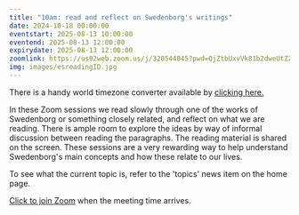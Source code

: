 ```yaml
---
title: "10am: read and reflect on Swedenborg's writings"
date: 2024-10-18 00:00:00
eventstart: 2025-08-13 10:00:00
eventend: 2025-08-13 12:00:00
expirydate: 2025-08-13 12:00:00
zoomlink: https://us02web.zoom.us/j/320544045?pwd=QjZtbUxvVk81b2dweUtZZTE3ZE9IZz09
img: images/esreadingID.jpg
---
```


There is a handy world timezone converter available by [clicking here.](https://www.timeanddate.com/worldclock/converter.html)

In these Zoom sessions we read slowly through one of the works of Swedenborg or something closely related, and reflect on what we are reading. There is ample room to explore the ideas by way of informal discussion between reading the paragraphs. The reading material is shared on the screen. These sessions are a very rewarding way to help understand Swedenborg's main concepts and how these relate to our lives.

To see what the current topic is, refer to the 'topics' news item on the home page.

[Click to join Zoom](https://us02web.zoom.us/j/320544045?pwd=QjZtbUxvVk81b2dweUtZZTE3ZE9IZz09) when the meeting time arrives.


